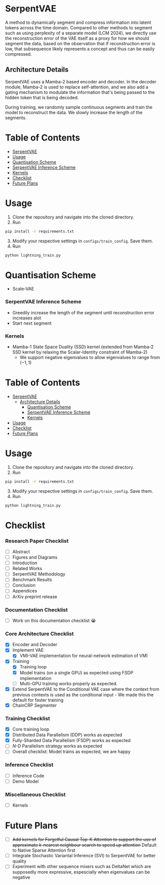 # SerpentVAE
A method to dynamically segment and compress information into latent tokens across the time domain. Compared to other methods to segment such as using perplexity of a separate model (LCM 2024), we directly use the reconstruction error of the VAE itself as a proxy for how we should segment the data, based on the observation that if reconstruction error is low, that subsequence likely represents a concept and thus can be easily compressed.

## Architecture Details 
SerpentVAE uses a Mamba-2 based encoder and decoder. In the decoder module, Mamba-2 is used to replace self-attention, and we also add a gating mechanism to modulate the information that's being passed to the hidden token that is being decoded. 

During training, we randomly sample continuous segments and train the model to reconstruct the data. We slowly increase the length of the segments. 

# Table of Contents
- [SerpentVAE](#serpentvae)
- [Usage](#usage)
- [Quantisation Scheme](#quantisation-scheme)
- [SerpentVAE Inference Scheme](#serpentvae-inference-scheme)
- [Kernels](#kernels)
- [Checklist](#checklist)
- [Future Plans](#future-plans)

# Usage 
1. Clone the repository and navigate into the cloned directory. 
2. Run 
```bash
pip install -r requirements.txt
```
3. Modify your respective settings in `configs/train_config`. Save them.
4. Run 
```bash
python lightning_train.py
```

# Quantisation Scheme
- Scale-VAE

### SerpentVAE Inference Scheme
- Greedily increase the length of the segment until reconstruction error increases alot
- Start next segment

### Kernels
- Mamba-1 State Space Duality (SSD) kernel (extended from Mamba-2 SSD kernel by relaxing the Scalar-Identity constraint of Mamba-2)
  - We support negative eigenvalues to allow eigenvalues to range from $(-1, 1)$


# Table of Contents
- [SerpentVAE](#serpentvae)
  - [Architecture Details](#architecture-details)
    - [Quantisation Scheme](#quantisation-scheme)
    - [SerpentVAE Inference Scheme](#serpentvae-inference-scheme)
    - [Kernels](#kernels)
- [Usage](#usage)
- [Checklist](#checklist)
- [Future Plans](#future-plans)

# Usage 
1. Clone the repository and navigate into the cloned directory. 
2. Run 
```bash
pip install -r requirements.txt
```
3. Modify your respective settings in `configs/train_config`. Save them.
4. Run 
```bash
python lightning_train.py
```

# Checklist

### Research Paper Checklist
- [ ] Abstract
- [ ] Figures and Diagrams
- [ ] Introduction
- [ ] Related Works 
- [ ] SerpentVAE Methodology 
- [ ] Benchmark Results 
- [ ] Conclusion 
- [ ] Appendices 
- [ ] ArXiv preprint release

### Documentation Checklist 
- [ ] Work on this documentation checklist :sob:

### Core Architecture Checklist
- [x] Encoder and Decoder
- [x] Implement VAE
  - [x] VMI-VAE implementation for neural-network estimation of VMI
- [x] Training 
  - [x] Training loop
  - [x] Model trains (on a single GPU) as expected using FSDP implementation
  - [ ] Multi-GPU training works properly as expected. 
- [x] Extend SerpentVAE to the Conditional VAE case where the context from previous contexts is used as the conditional input - We made this the default for faster training
- [x] ChainCRP Segmenter

### Training Checklist 
- [x] Core training loop 
- [x] Distributed Data Parallelism (DDP) works as expected
- [x] Fully-Sharded Data Parallelism (FSDP) works as expected
- [ ] $N$-D Parallelism strategy works as expected
- [ ] Overall checklist: Model trains as expected, we are happy

### Inference Checklist
- [ ] Inference Code
- [ ] Demo Model

### Miscellaneous Checklist
- [ ] Kernels

# Future Plans
- [ ] ~~Add kernels for Forgetful Causal Top-K Attention to support the use of approximate k-nearest neighbour search to speed up attention~~ Default to Native Sparse Attention first
- [ ] Integrate Stochastic Variantal Inference (SVI) to SerpentVAE for better quality
- [ ] Experiment with other sequence mixers such as DeltaNet which are supposedly more expressive, espescially when eigenvalues can be negative